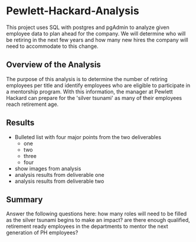 # Pewlett-Hackard-Analysis
This project uses SQL with postgres and pgAdmin to analyze given employee data to plan ahead for the company. We will determine who will be retiring in the next few years and how many new hires the company will need to accommodate to this change.

## Overview of the Analysis
The purpose of this analysis is to determine the number of retiring employees per title and identify employees who are eligible to participate in a mentorship program. With this information, the manager at Pewlett Hackard can prepare for the 'silver tsunami' as many of their employees reach retirement age.

## Results
- Bulleted list with four major points from the two deliverables
	- one
	- two
	- three
	- four
- show images from analysis
- analysis results from deliverable one
- analysis results from deliverable two

## Summary
Answer the following questions here: how many roles will need to be filled as the silver tsunami begins to make an impact? are there enough qualified, retirement ready employees in the departments to mentor the next generation of PH employees?